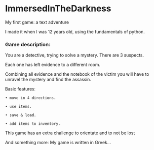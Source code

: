 # ImmersedInTheDarkness
My first game: a text adventure

I made it when I was 12 years old, using the fundamentals of python.

### Game description:

You are a detective, trying to solve a mystery. There are 3 suspects.

Each one has left evidence to a different room.

Combining all evidence and the notebook of the victim you will have to unravel the mystery and find the assassin.

Basic features:

    • move in 4 directions.
    
    • use items.
    
    • save & load.
    
    • add items to inventory.
    
This game has an extra challenge to orientate and to not be lost

And something more: My game is written in Greek...
